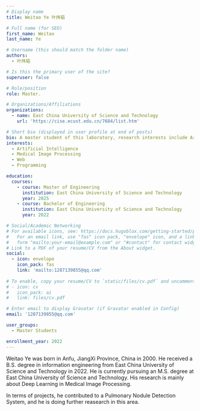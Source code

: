 ```yaml
---
# Display name
title: Weitao Ye 叶炜韬

# Full name (for SEO)
first_name: Weitao 
last_name: Ye 

# Username (this should match the folder name)
authors:
  - 叶炜韬

# Is this the primary user of the site?
superuser: false

# Role/position
role: Master.

# Organizations/Affiliations
organizations:
  - name: East China University of Science and Technology
    url: 'https://cise.ecust.edu.cn/7684/list.htm'

# Short bio (displayed in user profile at end of posts)
bio: A master student of this laboratory, research interests include Artificial Intelligence, Deep Learning, Medical Image Processing, Web and Programming.
interests:
  - Artificial Intelligence
  - Medical Image Processing
  - Web
  - Programming

education:
  courses:
    - course: Master of Engineering
      institution: East China University of Science and Technology
      year: 2025
    - course: Bachelor of Engineering
      institution: East China University of Science and Technology
      year: 2022

# Social/Academic Networking
# For available icons, see: https://docs.hugoblox.com/getting-started/page-builder/#icons
#   For an email link, use "fas" icon pack, "envelope" icon, and a link in the
#   form "mailto:your-email@example.com" or "#contact" for contact widget.
# Link to a PDF of your resume/CV from the About widget.
social:
  - icon: envelope
    icon_pack: fas
    link: 'mailto:1287139855@qq.com'
    
# To enable, copy your resume/CV to `static/files/cv.pdf` and uncomment the lines below.
# - icon: cv
#   icon_pack: ai
#   link: files/cv.pdf

# Enter email to display Gravatar (if Gravatar enabled in Config)
email: '1287139855@qq.com'

user_groups:
  - Master Students

enrollment_year: 2022
---
```


Weitao Ye was born in Anfu, JiangXi Province, China in 2000. He received a B.S. degree in information engineering from East China University of Science and Technology in 2022. He is currently pursuing an M.S. degree at East China University of Science and Technology. His research is mainly about Deep Learning in Medical Image Processing. 

In terms of projects, he contributed to a Pulmonary Nodule Detection System, and he is doing further reasearch in this area.
